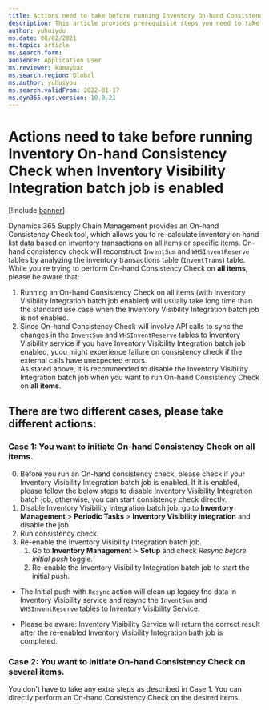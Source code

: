 ```yaml
---
title: Actions need to take before running Inventory On-hand Consistency Check when Inventory Visibility Integration batch job is enabled
description: This article provides prerequisite steps you need to take before running the On-hand Consistency Check.
author: yuhuiyou
ms.date: 08/02/2021
ms.topic: article
ms.search.form:
audience: Application User
ms.reviewer: kamaybac
ms.search.region: Global
ms.author: yuhuiyou
ms.search.validFrom: 2022-01-17
ms.dyn365.ops.version: 10.0.21
---
```


# Actions need to take before running Inventory On-hand Consistency Check when Inventory Visibility Integration batch job is enabled

[!include [banner](../includes/banner.md)]

Dynamics 365 Supply Chain Management provides an On-hand Consistency Check tool, which allows you to re-calculate inventory on hand list data based on inventory transactions on all items or specific items. On-hand consistency check will reconstruct `InventSum` and `WHSInventReserve` tables by analyzing the inventory transactions table (`InventTrans`) table. 
While you're trying to perform On-hand Consistency Check on **all items**, please be aware that: 
1. Running an On-hand Consistency Check on all items (with Inventory Visibility Integration batch job enabled) will usually take long time than the standard use case when the Inventory Visibility Integration batch job is not enabled. 
2. Since On-hand Consistency Check will involve API calls to sync the changes in the `InventSum` and `WHSInventReserve` tables to Inventory Visibility service if you have Inventory Visibility Integration batch job enabled, yuou might experience failure on consistency check if the external calls have unexpected errors.  
As stated above, it is recommended to disable the Inventory Visibility Integration batch job when you want to run On-hand Consistency Check on **all items**.

## There are two different cases, please take different actions:

### Case 1: You want to initiate On-hand Consistency Check on all items.
0. Before you run an On-hand consistency check, please check if your Inventory Visibility Integration batch job is enabled. If it is enabled, please follow the below steps to disable Inventory Visibility Integration batch job, otherwise, you can start consistency check directly. 
1. Disable Inventory Visibility Integration batch job: go to **Inventory Management** > **Periodic Tasks** > **Inventory Visibility integration** and disable the job.
2. Run consistency check.
3. Re-enable the Inventory Visibility Integration batch job. 
      1. Go to **Inventory Management** > **Setup** and check *Resync before initial push* toggle. 
      2. Re-enable the Inventory Visibility Integration batch job to start the initial push. 
- The Initial push with `Resync` action will clean up legacy fno data in Inventory Visibility service and resync the `InventSum` and `WHSInventReserve` tables to Inventory Visibility Service.
* Please be aware: Inventory Visibility Service will return the correct result after the re-enabled Inventory Visibility Integration bath job is completed.

### Case 2: You want to initiate On-hand Consistency Check on several items.
You don't have to take any extra steps as described in Case 1. You can directly perform an On-hand Consistency Check on the desired items.
